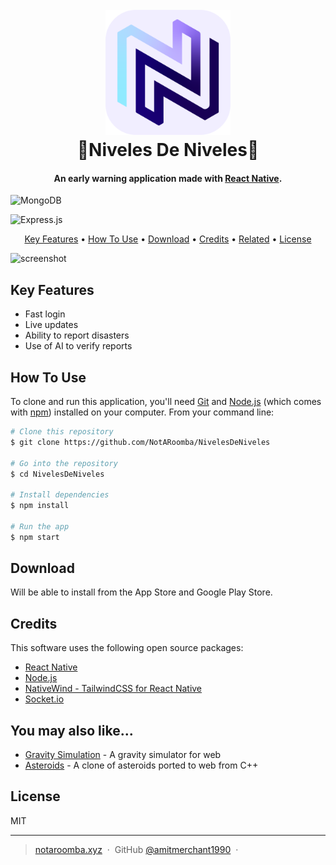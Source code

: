 <h1 align="center">
  <br>
  <img src="https://raw.githubusercontent.com/NotARoomba/NivelesDeNiveles/master/public/icon.png" alt="Niveles" width="200">
  <br>
  🌊Niveles De Niveles🌊
  <br>
</h1>

<h4 align="center">An early warning application made with <a href="https://reactnative.dev/" target="_blank">React Native</a>.</h4>

<p align="center">
  
![MongoDB](https://img.shields.io/badge/MongoDB-%234ea94b.svg?style=for-the-badge&logo=mongodb&logoColor=white)

![Express.js](https://img.shields.io/badge/express.js-%23404d59.svg?style=for-the-badge&logo=express&logoColor=%2361DAFB)
</p>

<p align="center">
  <a href="#key-features">Key Features</a> •
  <a href="#how-to-use">How To Use</a> •
  <a href="#download">Download</a> •
  <a href="#credits">Credits</a> •
  <a href="#related">Related</a> •
  <a href="#license">License</a>
</p>

![screenshot](https://raw.githubusercontent.com/amitmerchant1990/electron-markdownify/master/app/img/markdownify.gif)

## Key Features

* Fast login
* Live updates
* Ability to report disasters
* Use of AI to verify reports

## How To Use

To clone and run this application, you'll need [Git](https://git-scm.com) and [Node.js](https://nodejs.org/en/download/) (which comes with [npm](http://npmjs.com)) installed on your computer. From your command line:

```bash
# Clone this repository
$ git clone https://github.com/NotARoomba/NivelesDeNiveles

# Go into the repository
$ cd NivelesDeNiveles

# Install dependencies
$ npm install

# Run the app
$ npm start
```

## Download

Will be able to install from the App Store and Google Play Store.

## Credits

This software uses the following open source packages:

- [React Native](https://reactnative.dev/)
- [Node.js](https://nodejs.org/)
- [NativeWind - TailwindCSS for React Native](https://www.nativewind.dev/)
- [Socket.io](https://socket.io/)

## You may also like...

- [Gravity Simulation](https://github.com/NotARoomba/Gravity-Simulation) - A gravity simulator for web
- [Asteroids](https://github.com/NotARoomba/Asteroids) - A clone of asteroids ported to web from C++

## License

MIT

---

> [notaroomba.xyz](https://notaroomba.xyz) &nbsp;&middot;&nbsp;
> GitHub [@amitmerchant1990](https://github.com/NotARoomba) &nbsp;&middot;&nbsp;

